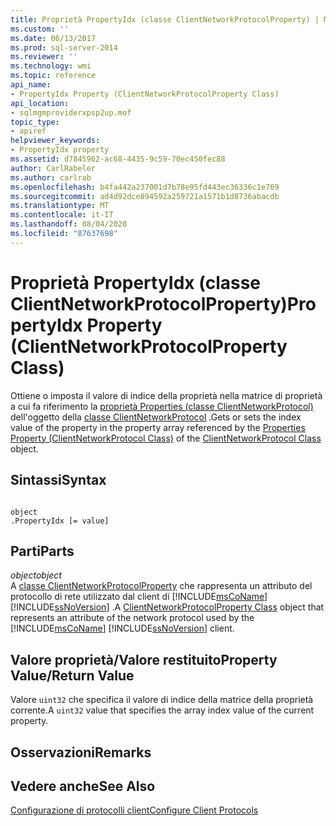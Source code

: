 ```yaml
---
title: Proprietà PropertyIdx (classe ClientNetworkProtocolProperty) | Microsoft Docs
ms.custom: ''
ms.date: 06/13/2017
ms.prod: sql-server-2014
ms.reviewer: ''
ms.technology: wmi
ms.topic: reference
api_name:
- PropertyIdx Property (ClientNetworkProtocolProperty Class)
api_location:
- sqlmgmproviderxpsp2up.mof
topic_type:
- apiref
helpviewer_keywords:
- PropertyIdx property
ms.assetid: d7845962-ac68-4435-9c59-70ec450fec88
author: CarlRabeler
ms.author: carlrab
ms.openlocfilehash: b4fa442a237001d7b78e95fd443ec36336c1e769
ms.sourcegitcommit: ad4d92dce894592a259721a1571b1d8736abacdb
ms.translationtype: MT
ms.contentlocale: it-IT
ms.lasthandoff: 08/04/2020
ms.locfileid: "87637698"
---
```

# <a name="propertyidx-property-clientnetworkprotocolproperty-class"></a><span data-ttu-id="8a634-102">Proprietà PropertyIdx (classe ClientNetworkProtocolProperty)</span><span class="sxs-lookup"><span data-stu-id="8a634-102">PropertyIdx Property (ClientNetworkProtocolProperty Class)</span></span>
  <span data-ttu-id="8a634-103">Ottiene o imposta il valore di indice della proprietà nella matrice di proprietà a cui fa riferimento la [proprietà Properties (classe ClientNetworkProtocol)](../clientnetworkprotocol-class/clientnetworkprotocol-class.md) dell'oggetto della [classe ClientNetworkProtocol](../clientnetworkprotocol-class/clientnetworkprotocol-class.md) .</span><span class="sxs-lookup"><span data-stu-id="8a634-103">Gets or sets the index value of the property in the property array referenced by the [Properties Property (ClientNetworkProtocol Class)](../clientnetworkprotocol-class/clientnetworkprotocol-class.md) of the [ClientNetworkProtocol Class](../clientnetworkprotocol-class/clientnetworkprotocol-class.md) object.</span></span>  
  
## <a name="syntax"></a><span data-ttu-id="8a634-104">Sintassi</span><span class="sxs-lookup"><span data-stu-id="8a634-104">Syntax</span></span>  
  
```  
  
object  
.PropertyIdx [= value]  
```  
  
## <a name="parts"></a><span data-ttu-id="8a634-105">Parti</span><span class="sxs-lookup"><span data-stu-id="8a634-105">Parts</span></span>  
 <span data-ttu-id="8a634-106">*object*</span><span class="sxs-lookup"><span data-stu-id="8a634-106">*object*</span></span>  
 <span data-ttu-id="8a634-107">A [classe ClientNetworkProtocolProperty](clientnetworkprotocolproperty-class.md) che rappresenta un attributo del protocollo di rete utilizzato dal client di [!INCLUDE[msCoName](../../../includes/msconame-md.md)] [!INCLUDE[ssNoVersion](../../../includes/ssnoversion-md.md)] .</span><span class="sxs-lookup"><span data-stu-id="8a634-107">A [ClientNetworkProtocolProperty Class](clientnetworkprotocolproperty-class.md) object that represents an attribute of the network protocol used by the [!INCLUDE[msCoName](../../../includes/msconame-md.md)] [!INCLUDE[ssNoVersion](../../../includes/ssnoversion-md.md)] client.</span></span>  
  
## <a name="property-valuereturn-value"></a><span data-ttu-id="8a634-108">Valore proprietà/Valore restituito</span><span class="sxs-lookup"><span data-stu-id="8a634-108">Property Value/Return Value</span></span>  
 <span data-ttu-id="8a634-109">Valore `uint32` che specifica il valore di indice della matrice della proprietà corrente.</span><span class="sxs-lookup"><span data-stu-id="8a634-109">A `uint32` value that specifies the array index value of the current property.</span></span>  
  
## <a name="remarks"></a><span data-ttu-id="8a634-110">Osservazioni</span><span class="sxs-lookup"><span data-stu-id="8a634-110">Remarks</span></span>  
  
## <a name="see-also"></a><span data-ttu-id="8a634-111">Vedere anche</span><span class="sxs-lookup"><span data-stu-id="8a634-111">See Also</span></span>  
 [<span data-ttu-id="8a634-112">Configurazione di protocolli client</span><span class="sxs-lookup"><span data-stu-id="8a634-112">Configure Client Protocols</span></span>](../../../database-engine/configure-windows/configure-client-protocols.md)  
  
  
